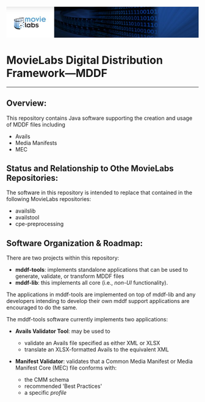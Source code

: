 ![screenshot1](mddf-tools/docs/users/md/manifest/validator/v1.1/images/MLabs_header.jpg)
# MovieLabs Digital Distribution Framework—MDDF

---

## Overview:

This repository contains Java software supporting the creation and usage of MDDF files including

* Avails
* Media Manifests
* MEC

## Status and Relationship to Othe MovieLabs Repositories:

The software in this repository is intended to replace that contained in the following MovieLabs repositories:

* availslib
* availstool
* cpe-preprocessing


## Software Organization & Roadmap:

There are two projects within this repository:

* __mddf-tools__: implements standalone applications that can be used to generate, validate, or transform MDDF files
* __mddf-lib__: this implements all core (i.e., *non-UI* functionality). 

The applications in mddf-tools are implemented on top of mddf-lib and any developers intending to develop their 
own mddf support applications are encouraged to do the same.

The mddf-tools software currently implements two applications:

   - **Avails Validator Tool**: may be used to
      - validate an Avails file specified as either XML or XLSX
      - translate an XLSX-formatted Avails to the equivalent XML
   
   - **Manifest Validator**: validates that a Common Media Manifest or Media Manifest Core (MEC) file conforms with:
     - the CMM schema
     - recommended 'Best Practices'
     - a specific *profile*
      
